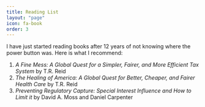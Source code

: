 ```yaml
---
title: Reading List
layout: "page"
icon: fa-book
order: 3
---
```


I have just started reading books after 12 years of not
knowing where the power button was. Here is what I recommend:

1. *A Fine Mess: A Global Quest for a Simpler, Fairer, and More Efficient Tax System* by T.R. Reid
2. *The Healing of America: A Global Quest for Better, Cheaper, and Fairer Health Care* by T.R. Reid
3. *Preventing Regulatory Capture: Special Interest Influence and How to Limit it* by David A. Moss and Daniel Carpenter
